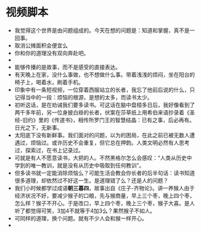 # 视频脚本
- 我觉得这个世界是由问题组成的。今天在想的问题是：知道和掌握，真不是一回事。
- 取消公摊面积会便宜么
- 你和你的道理没有双向奔赴吧。
-
- 能够传播的是故事，而不是感受的直接表达。
- 有天晚上在家，没什么事做，也不想做什么事。带着浅浅的烦闷，坐在阳台的椅子上，喝着水，刷着手机。
- 印象中有一条短视频，一位穿着西服站立的长者，我忘了他前后说的什么，只记得当中的一段：烦恼的根源，是想的太多，而读书太少。
- 初听这话，是在劝诫我们要多读书。可这话在脑中盘桓多日后，我好像看到了两千多年前，另一位身披白褂的长者，伏案在莎草纸上用希伯来语抄录着《圣经-旧约》里的《传道书》，相传所罗门王的智慧结晶：已有之事，后必再有。日光之下，无新事。
- 太阳底下没有新鲜事。我们面对的问题，以为的困局，在此之前已被无数人遭遇过，烦恼过。或许历史不会重复，但它总在押韵。人类文明必然有人思考过，探索过，在书上记录过。
- 可就是有人不愿意读书，大把的人。不然黑格尔怎么会感叹：“人类从历史中学到的唯一教训，就是没有从历史中吸取到任何教训”。
- 但多读书就一定能消除烦恼么？可能生活会教会你长者的后半句话：读书知道很多道理，却依然过不好这一生。是道理错了么？还是人的问题？
- 我们小时候都学过成语**朝三暮四**，故事出自《庄子-齐物论》。讲一养猴人由于经济状况不好，要减少猴子的口粮，先与猴商量，早上三个枣，晚上四个枣，怎么样？猴子不开心。于是改口，早上四个枣，晚上三个枣，猴子大喜。是人听了都觉得可笑，3加4不就等于4加3么？果然猴子不如人。
- 可同样的道理，换个问题。就有不少人会和猴一样开心。
-